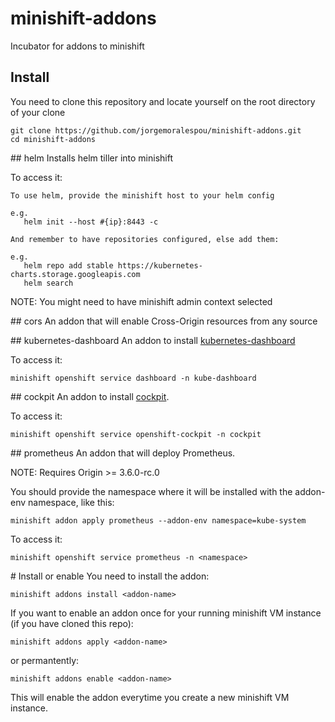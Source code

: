 # minishift-addons
Incubator for addons to minishift

## Install
You need to clone this repository and locate yourself on the root directory of your clone

````
git clone https://github.com/jorgemoralespou/minishift-addons.git
cd minishift-addons
````

## helm
Installs helm tiller into minishift

To access it:

````
To use helm, provide the minishift host to your helm config

e.g.
   helm init --host #{ip}:8443 -c

And remember to have repositories configured, else add them:

e.g.
   helm repo add stable https://kubernetes-charts.storage.googleapis.com
   helm search
````

NOTE: You might need to have minishift admin context selected

## cors
An addon that will enable Cross-Origin resources from any source

## kubernetes-dashboard
An addon to install [kubernetes-dashboard](https://github.com/kubernetes/dashboard)

To access it:

````
minishift openshift service dashboard -n kube-dashboard
````

## cockpit
An addon to install [cockpit](http://cockpit-project.org/).

To access it:

````
minishift openshift service openshift-cockpit -n cockpit
````

## prometheus
An addon that will deploy Prometheus. 

NOTE: Requires Origin >= 3.6.0-rc.0

You should provide the namespace where it will be installed with the addon-env namespace, like this:

````
minishift addon apply prometheus --addon-env namespace=kube-system
````

To access it:

````
minishift openshift service prometheus -n <namespace>
````

# Install or enable
You need to install the addon:

````
minishift addons install <addon-name>
````

If you want to enable an addon once for your running minishift VM instance (if you have cloned this repo):

````
minishift addons apply <addon-name>
````

or permantently:

````
minishift addons enable <addon-name>
````

This will enable the addon everytime you create a new minishift VM instance.

